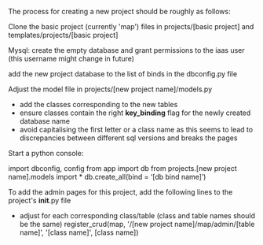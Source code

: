 The process for creating a new project should be roughly as follows:


Clone the basic project (currently 'map') files in projects/[basic project] and templates/projects/[basic project]


Mysql: create the empty database and grant permissions to the iaas user (this username might change in future)

add the new project database to the list of binds in the dbconfig.py file

Adjust the model file in projects/[new project name]/models.py
- add the classes corresponding to the new tables 
- ensure classes contain the right __key_binding__ flag for the newly created database name
- avoid capitalising the first letter or a class name as this seems to lead to discrepancies between different sql versions and breaks the pages

Start a python console:

import dbconfig, config
from app import db
from projects.[new project name].models import *
db.create_all(bind = ‘[db bind name]’)


To add the admin pages for this project, add the following lines to the project's __init__.py file
- adjust for each corresponding class/table (class and table names should be the same)
register_crud(map, '/[new project name]/map/admin/[table name]', '[class name]', [class name])
